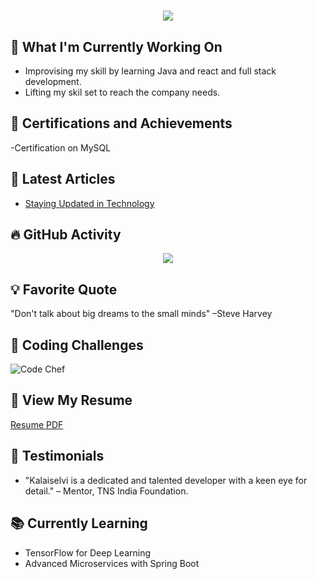 <h1 align="center">
  <img src="https://readme-typing-svg.demolab.com?font=Fira+Code&weight=600&size=24&pause=1000&color=blue&center=true&vCenter=true&random=false&width=435&lines=Hey+there%2C+I'm+Tharukesh" />
</h1>

## 🔨 What I'm Currently Working On
- Improvising my skill by learning Java and react and full stack development.
- Lifting my skil set to reach the company needs.
## 🏅 Certifications and Achievements
-Certification on MySQL

## 📝 Latest Articles
- [Staying Updated in Technology](https://www.linkedin.com/in/tharukesh-s-3112172a3/)

## 🔥 GitHub Activity
<p align="center">
  <img src="https://github-readme-activity-graph.vercel.app/graph?username=Tharukesh288&theme=react-dark&hide_border=false&area=true"]/>
</p>

## 💡 Favorite Quote
"Don't talk about big dreams to the small minds" –Steve Harvey
## 🏅 Coding Challenges
![Code Chef](https://www.codechef.com/users/mrperfect288)

## 📄 View My Resume
[Resume PDF](https://github.com/Tharukesh288/My-portfolio)


## 💬 Testimonials
- "Kalaiselvi is a dedicated and talented developer with a keen eye for detail." – Mentor, TNS India Foundation.
  
## 📚 Currently Learning
- TensorFlow for Deep Learning
- Advanced Microservices with Spring Boot
